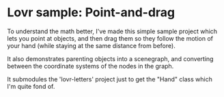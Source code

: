 # Lovr sample: Point-and-drag

To understand the math better, I've made this simple sample project which
lets you point at objects, and then drag them so they follow the motion of your hand (while
staying at the same distance from before).

It also demonstrates parenting objects into a scenegraph, and converting between
the coordinate systems of the nodes in the graph.

It submodules the 'lovr-letters' project just to get the "Hand" class which I'm
quite fond of.
